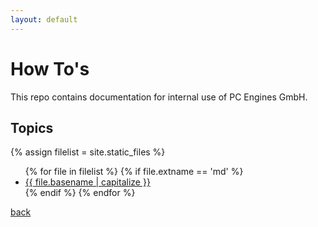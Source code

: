 ```yaml
---
layout: default
---
```

# How To's

This repo contains documentation for internal use of PC Engines GmbH.

## Topics

{% assign filelist = site.static_files  %}
<ul>
  {% for file in filelist %}
     {% if file.extname == 'md'  %}
	      <li><a href="{{ site.baseurl }}{{ file.basename | append '.html' }}">{{ file.basename | capitalize }}</a></li>
	{% endif %}
  {% endfor %}
</ul>


[back](../)

